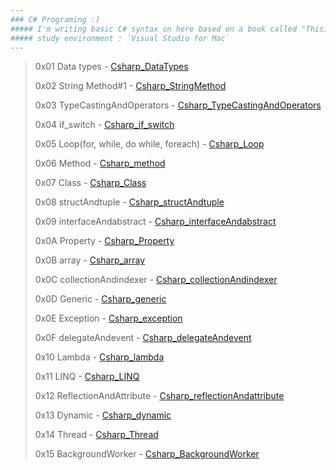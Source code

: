 ```yaml
---
### C# Programing :)
##### I'm writing basic C# syntax on here based on a book called "ThisisCsharp".
##### study environment : `Visual Studio for Mac`
---
```

>0x01 Data types - [Csharp_DataTypes](https://github.com/chanos-dev/basic-csharp/tree/master/Csharp_DataTypes)
>
>0x02 String Method#1 - [Csharp_StringMethod](https://github.com/chanos-dev/basic-csharp/tree/master/Csharp_StringMethod)
>
>0x03 TypeCastingAndOperators - [Csharp_TypeCastingAndOperators](https://github.com/chanos-dev/basic-csharp/tree/master/Csharp_TypeCastingAndOperators)
>
>0x04 if_switch - [Csharp_if_switch](https://github.com/chanos-dev/basic-csharp/tree/master/Csharp_if_switch)
>
>0x05 Loop(for, while, do while, foreach) - [Csharp_Loop](https://github.com/chanos-dev/basic-csharp/tree/master/Csharp_Loop)
>
>0x06 Method - [Csharp_method](https://github.com/chanos-dev/basic-csharp/tree/master/Csharp_method)
>
>0x07 Class - [Csharp_Class](https://github.com/chanos-dev/basic-csharp/tree/master/Csharp_Class)
>
>0x08 structAndtuple - [Csharp_structAndtuple](https://github.com/chanos-dev/basic-csharp/tree/master/Csharp_structAndtuple)
>
>0x09 interfaceAndabstract - [Csharp_interfaceAndabstract](https://github.com/chanos-dev/basic-csharp/tree/master/Csharp_interfaceAndabstract)
>
>0x0A Property - [Csharp_Property](https://github.com/chanos-dev/basic-csharp/tree/master/Csharp_property)
>
>0x0B array - [Csharp_array](https://github.com/chanos-dev/basic-csharp/tree/master/Csharp_array)
>
>0x0C collectionAndindexer - [Csharp_collectionAndindexer](https://github.com/chanos-dev/basic-csharp/tree/master/Csharp_collectionAndindexer)
>
>0x0D Generic - [Csharp_generic](https://github.com/chanos-dev/basic-csharp/tree/master/Csharp_generic)
>
>0x0E Exception - [Csharp_exception](https://github.com/chanos-dev/basic-csharp/tree/master/Csharp_exception)
>
>0x0F delegateAndevent - [Csharp_delegateAndevent](https://github.com/chanos-dev/basic-csharp/tree/master/Csharp_delegateAndevent)
>
>0x10 Lambda - [Csharp_lambda](https://github.com/chanos-dev/basic-csharp/tree/master/Csharp_lambda)
>
>0x11 LINQ - [Csharp_LINQ](https://github.com/chanos-dev/basic-csharp/tree/master/Csharp_LINQ)
>
>0x12 ReflectionAndAttribute - [Csharp_reflectionAndattribute](https://github.com/chanos-dev/basic-csharp/tree/master/Csharp_reflectionAndattribute)
>
>0x13 Dynamic - [Csharp_dynamic](https://github.com/chanos-dev/basic-csharp/tree/master/Charp_dynamic)
>
>0x14 Thread - [Csharp_Thread](https://github.com/chanos-dev/basic-csharp/tree/master/Csharp_Thread)
>
>0x15 BackgroundWorker - [Csharp_BackgroundWorker](https://github.com/chanos-dev/basic-csharp/tree/master/Csharp_BackgroundWorker)